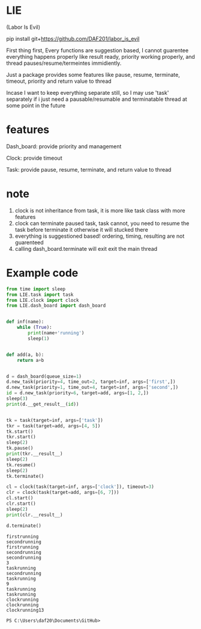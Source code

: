 # LIE
(Labor Is Evil)

pip install git+https://github.com/DAF201/labor_is_evil

First thing first, Every functions are suggestion based, I cannot guarentee everything happens properly like result ready, priority working properly, and thread pauses/resume/termeintes immidiently.

Just a package provides some features like pause, resume, terminate, timeout, priority and return value to thread

Incase I want to keep everything separate still, so I may use 'task' separately if i just need a pausable/resumable and terminatable thread at some point in the future

# features

Dash_board: provide priority and management

Clock: provide timeout

Task: provide pause, resume, terminate, and return value to thread

# note
1. clock is not inheritance from task, it is more like task class with more features
2. clock can terminate paused task, task cannot, you need to resume the task before terminate it otherwise it will stucked there
3. everything is suggestioned based! ordering, timing, resulting are not guarenteed
4. calling dash_board.terminate will exit exit the main thread 

# Example code
```python
from time import sleep
from LIE.task import task
from LIE.clock import clock
from LIE.dash_board import dash_board


def inf(name):
    while (True):
        print(name+'running')
        sleep(1)


def add(a, b):
    return a+b


d = dash_board(queue_size=1)
d.new_task(priority=4, time_out=2, target=inf, args=['first',])
d.new_task(priority=1, time_out=4, target=inf, args=['second',])
id = d.new_task(priority=6, target=add, args=[1, 2,])
sleep(3)
print(d.__get_result__(id))


tk = task(target=inf, args=['task'])
tkr = task(target=add, args=[4, 5])
tk.start()
tkr.start()
sleep(2)
tk.pause()
print(tkr.__result__)
sleep(2)
tk.resume()
sleep(2)
tk.terminate()

cl = clock(task(target=inf, args=['clock']), timeout=3)
clr = clock(task(target=add, args=[6, 7]))
cl.start()
clr.start()
sleep(2)
print(clr.__result__)

d.terminate()

```

```
firstrunning
secondrunning
firstrunning
secondrunning
secondrunning
3
taskrunning
secondrunning
taskrunning
9
taskrunning
taskrunning
clockrunning
clockrunning
clockrunning13

PS C:\Users\daf20\Documents\GitHub>
```
